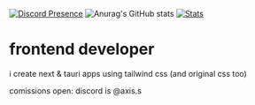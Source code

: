 [![Discord Presence](https://lanyard.cnrad.dev/api/699353540585586759?borderRadius=8px&theme=dark)](https://discord.com/users/699353540585586759)
![Anurag's GitHub stats](https://github-readme-stats.vercel.app/api?username=absrtc&theme=dark)
[![Stats](https://github-readme-stats.vercel.app/api/top-langs/?username=absrtc&layout=compact&theme=highcontrast&hide_border=true%22)](https://github.com/anuraghazra/github-readme-stats)

# frontend developer
i create next & tauri apps using tailwind css (and original css too)

comissions open: discord is @axis.s
